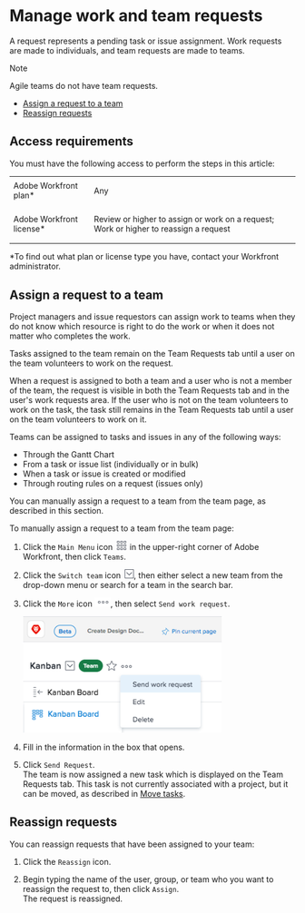 

# Manage work and team requests

A request represents a pending task or issue assignment. Work requests are made to individuals, and team requests are made to&nbsp;teams.

>[!NOTE]
>
>Agile teams do not have team requests.

* [Assign a request to a team](#assigning-requests-to-a-team) 
* [Reassign requests](#reassigning-requests)

## Access requirements

You must have the following access to perform the steps in this article:

<table cellspacing="0"> 
 <col> 
 </col> 
 <col> 
 </col> 
 <tbody> 
  <tr> 
   <td role="rowheader">Adobe Workfront plan*</td> 
   <td> <p>Any</p> </td> 
  </tr> 
  <tr> 
   <td role="rowheader">Adobe Workfront license*</td> 
   <td> <p>Review or higher to assign or work on a request; Work or higher to reassign a request</p> </td> 
  </tr> 
 </tbody> 
</table>

&#42;To find out what plan or license type you have, contact your Workfront administrator.

## Assign a request to a team

Project managers and issue requestors can&nbsp;assign work to teams when they do not know which resource is right to do the work or when it does not matter who completes the work.

Tasks assigned to the team remain on the Team Requests tab until a user on the team volunteers to work on the request.

When a request is assigned to both a team and a user who is not a member of the team, the request is visible in both the Team Requests tab and in the user's work requests area.&nbsp;If the&nbsp;user who is not on the team volunteers to work on the task, the task still remains in the Team Requests tab until a user on the team volunteers to work on it.

Teams can be assigned to tasks and issues in any of the following ways:

* Through the Gantt Chart
* From a task or issue list (individually or in bulk)
* When a task or issue is created or modified
* Through routing rules on a request (issues only)

You can manually assign a request to a team from the team page,&nbsp;as described in this section.

To manually assign a request to a team from the team page:

1. Click the `Main Menu` icon ![](assets/main-menu-icon.png) in the upper-right corner of Adobe Workfront, then click `Teams`.

1. Click the `Switch team` icon ![Switch team icon](assets/switch-team-icon.png), then either select a new team from the drop-down menu or search for a team in the search bar.

1. Click the `More` icon ![](assets/more-icon.png), then select `Send work request`.

   ![](assets/edit-team-settings-350x205.png)

1. Fill in the information in the box that opens.
1. Click `Send Request`.  
   The team is now assigned a new task which is displayed on the Team Requests tab. This task is not currently associated with a project, but it can be moved, as described in [Move tasks](../../manage-work/tasks/manage-tasks/move-tasks.md).

## Reassign requests

You can reassign requests that have been assigned to your team:

1. Click the `Reassign`&nbsp;icon.  

1. Begin typing the name of the user, group, or team who you want to reassign the request to, then click `Assign`.  
   The request is reassigned.

